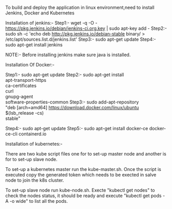 To build and deploy the application in linux environment,need to install Jenkins, Docker and Kubernetes

Installation of jenkins:-
Step1:- wget -q -O - https://pkg.jenkins.io/debian/jenkins-ci.org.key | sudo apt-key add -
Step2:- sudo sh -c 'echo deb http://pkg.jenkins.io/debian-stable binary/ > /etc/apt/sources.list.d/jenkins.list'
Step3:- sudo apt-get update
Step4:- sudo apt-get install jenkins

NOTE:- Before installing jenkins make sure java is installed.

Installation Of Docker:-

Step1:- sudo apt-get update
Step2:- sudo apt-get install \
        apt-transport-https \
        ca-certificates \
        curl \
       gnupg-agent \
       software-properties-common
Step3:- sudo add-apt-repository \
        "deb [arch=amd64] https://download.docker.com/linux/ubuntu \
        $(lsb_release -cs) \
        stable"

Step4:- sudo apt-get update
Step5:- sudo apt-get install docker-ce docker-ce-cli containerd.io

Installation of kubernetes:-

There are two kube script files one for to set-up master node and another is for to set-up slave node.

To set-up a kubernetes master run the kube-master.sh. Once the script is executed copy the generated token which needs to be exected in salve node to join the k8s cluster.

To set-up slave node run kube-node.sh. Execte "kubectl get nodes" to check the nodes status, it should be ready and execute "kubectl get pods -A -o wide" to list all the pods.
